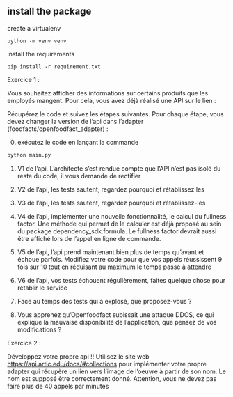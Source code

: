 ## install the package

create a virtualenv
```
python -m venv venv
```

install the requirements
```
pip install -r requirement.txt
```

Exercice 1 :

Vous souhaitez afficher des informations sur certains produits que les employés mangent. Pour cela, vous avez déjà réalisé une API sur le lien : 

Récupérez le code et suivez les étapes suivantes. Pour chaque étape, vous devez changer la version de l’api dans l’adapter (foodfacts/openfoodfact_adapter) :


0. exécutez le code en lançant la commande
```python
python main.py
```

1. V1 de l’api, L’architecte s’est rendue compte que l’API n’est pas isolé du reste du code, il vous demande de rectifier

2. V2 de l’api, les tests sautent, regardez pourquoi et rétablissez les

3. V3 de l’api, les tests sautent, regardez pourquoi et rétablissez-les

4. V4 de l’api, implémenter une nouvelle fonctionnalité, le calcul du fullness factor. Une méthode qui permet de le calculer est déjà proposé au sein du package dependency_sdk.formula. Le fullness factor devrait aussi être affiché lors de l’appel en ligne de commande.

5. V5 de l’api, l’api prend maintenant bien plus de temps qu’avant et échoue parfois. Modifiez votre code pour que vos appels réussissent 9 fois sur 10 tout en réduisant au maximum le temps passé à attendre

6. V6 de l’api, vos tests échouent régulièrement, faites quelque chose pour rétablir le service

7. Face au temps des tests qui a explosé, que proposez-vous ?

8. Vous apprenez qu’Openfoodfact subissait une attaque DDOS, ce qui explique la mauvaise disponibilité de l’application, que pensez de vos modifications ?

Exercice 2 :

Développez votre propre api !!
Utilisez le site web https://api.artic.edu/docs/#collections pour implémenter votre propre adapter qui récupère un lien vers l’image de l’oeuvre à partir de son nom. Le nom est supposé être correctement donné.
Attention, vous ne devez pas faire plus de 40 appels par minutes
